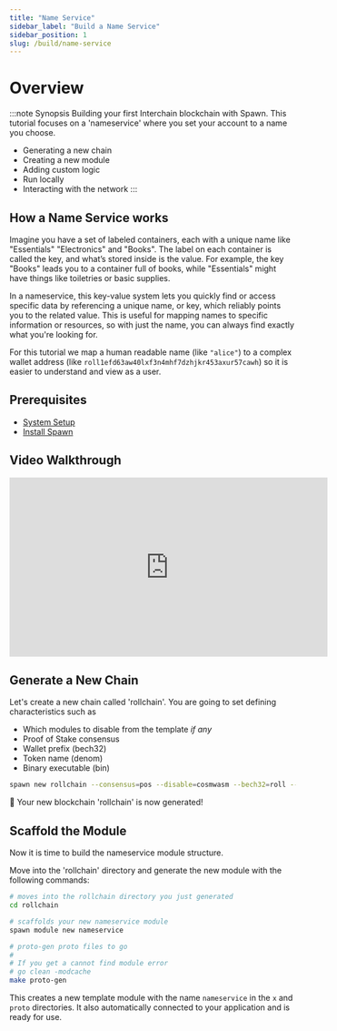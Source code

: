 ```yaml
---
title: "Name Service"
sidebar_label: "Build a Name Service"
sidebar_position: 1
slug: /build/name-service
---
```



# Overview

:::note Synopsis
Building your first Interchain blockchain with Spawn. This tutorial focuses on a 'nameservice' where you set your account to a name you choose.

* Generating a new chain
* Creating a new module
* Adding custom logic
* Run locally
* Interacting with the network
:::

## How a Name Service works

Imagine you have a set of labeled containers, each with a unique name like "Essentials" "Electronics" and "Books". The label on each container is called the key, and what’s stored inside is the value. For example, the key "Books" leads you to a container full of books, while "Essentials" might have things like toiletries or basic supplies.

In a nameservice, this key-value system lets you quickly find or access specific data by referencing a unique name, or key, which reliably points you to the related value. This is useful for mapping names to specific information or resources, so with just the name, you can always find exactly what you're looking for.

For this tutorial we map a human readable name (like `"alice"`) to a complex wallet address (like `roll1efd63aw40lxf3n4mhf7dzhjkr453axur57cawh`) so it is easier to understand and view as a user.

## Prerequisites
- [System Setup](../01-setup/01-system-setup.md)
- [Install Spawn](../01-setup/02-install-spawn.md)

## Video Walkthrough

<iframe width="560" height="315" src="https://www.youtube.com/embed/4gFSuLUlP4I?si=A_VqEwhOh2ZPxNsb" title="YouTube video player" frameborder="0" allow="accelerometer; autoplay; clipboard-write; encrypted-media; gyroscope; picture-in-picture; web-share; fullscreen" referrerpolicy="strict-origin-when-cross-origin" allowfullscreen></iframe>

## Generate a New Chain

Let's create a new chain called 'rollchain'. You are going to set defining characteristics such as
- Which modules to disable from the template *if any*
- Proof of Stake consensus
- Wallet prefix (bech32)
- Token name (denom)
- Binary executable (bin)

```bash
spawn new rollchain --consensus=pos --disable=cosmwasm --bech32=roll --denom=uroll --bin=rolld
```

🎉 Your new blockchain 'rollchain' is now generated!

## Scaffold the Module
Now it is time to build the nameservice module structure.

Move into the 'rollchain' directory and generate the new module with the following commands:

```bash
# moves into the rollchain directory you just generated
cd rollchain

# scaffolds your new nameservice module
spawn module new nameservice

# proto-gen proto files to go
#
# If you get a cannot find module error
# go clean -modcache
make proto-gen
```

This creates a new template module with the name `nameservice` in the `x` and `proto` directories. It also automatically connected to your application and is ready for use.

